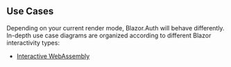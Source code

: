 ## Use Cases

Depending on your current render mode, Blazor.Auth will behave differently. In-depth use case diagrams are organized according to different Blazor interactivity types:

- [Interactive WebAssembly](04.1.interactive-webassembly.md)